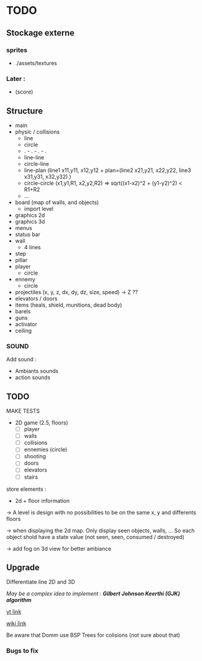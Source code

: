 # TODO

## Stockage externe

### sprites
  - ./assets/textures

### Later :
- (score)

## Structure

- main
- physic / collisions
  - line
  - circle
  - . - . - . - .
  - line-line
  - circle-line
  - line-plan (line1 x11,y11, x12,y12 + plan=(line2 x21,y21, x22,y22, line3 x31,y31, x32,y32) )
  - circle-circle (x1,y1,R1, x2,y2,R2) => sqrt((x1-x2)^2 + (y1-y2)^2) < R1+R2
  - ...
- board (map of walls, and objects)
  - import level
- graphics 2d
- graphics 3d
- menus
- status bar
- wall
  - 4 lines
- step
- pillar
- player
  - circle
- ennemy
  - circle
- projectiles (x, y, z, dx, dy, dz, size, speed) -> Z ?? 
- elevators / doors
- items (heals, shield, munitions, dead body)
- barels
- guns
- activator
- ceiling

### SOUND

Add sound :
- Ambiants sounds
- action sounds

## TODO

MAKE TESTS

- 2D game (2.5, floors)
  - [ ] player
  - [ ] walls
  - [ ] collisions
  - [ ] ennemies (circle)
  - [ ] shooting
  - [ ] doors
  - [ ] elevators
  - [ ] stairs

store elements :
- 2d + floor information

-> A level is design with no possibilities to be on the same x, y and differents floors

-> when displaying the 2d map. Only display seen objects, walls, ... So each object shold have a state value (not seen, seen, consumed / destroyed)

-> add fog on 3d view for better ambiance

## Upgrade

Differentiate line 2D and 3D

*May be a complex idea to implement* :
***Gilbert Johnson Keerthi (GJK) algorithm***

[yt link](https://www.youtube.com/watch?v=ajv46BSqcK4)

[wiki link](https://www.youtube.com/watch?v=ajv46BSqcK4)

Be aware that Domm use BSP Trees for colisions (not sure about that)

### Bugs to fix

